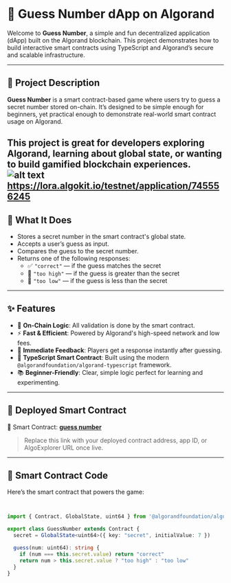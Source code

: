 # 🔢 Guess Number dApp on Algorand

Welcome to **Guess Number**, a simple and fun decentralized application (dApp) built on the Algorand blockchain. This project demonstrates how to build interactive smart contracts using TypeScript and Algorand’s secure and scalable infrastructure.

---

## 📖 Project Description

**Guess Number** is a smart contract-based game where users try to guess a secret number stored on-chain. It’s designed to be simple enough for beginners, yet practical enough to demonstrate real-world smart contract usage on Algorand.

This project is great for developers exploring Algorand, learning about global state, or wanting to build gamified blockchain experiences.
![alt text](image.png)           
https://lora.algokit.io/testnet/application/745556245
---

## 🚀 What It Does

- Stores a secret number in the smart contract's global state.
- Accepts a user’s guess as input.
- Compares the guess to the secret number.
- Returns one of the following responses:
  - ✅ `"correct"` — if the guess matches the secret
  - 🔼 `"too high"` — if the guess is greater than the secret
  - 🔽 `"too low"` — if the guess is less than the secret

---

## ✨ Features

- 🧠 **On-Chain Logic**: All validation is done by the smart contract.
- ⚡ **Fast & Efficient**: Powered by Algorand's high-speed network and low fees.
- 💬 **Immediate Feedback**: Players get a response instantly after guessing.
- 🧱 **TypeScript Smart Contract**: Built using the modern `@algorandfoundation/algorand-typescript` framework.
- 📚 **Beginner-Friendly**: Clear, simple logic perfect for learning and experimenting.

---

## 🔗 Deployed Smart Contract

🧠 Smart Contract: [**guess number**](#)  
> Replace this link with your deployed contract address, app ID, or AlgoExplorer URL once live.

---

## 🧠 Smart Contract Code

Here’s the smart contract that powers the game:

```ts


import { Contract, GlobalState, uint64 } from '@algorandfoundation/algorand-typescript'

export class GuessNumber extends Contract {
  secret = GlobalState<uint64>({ key: "secret", initialValue: 7 })

  guess(num: uint64): string {
    if (num === this.secret.value) return "correct"
    return num > this.secret.value ? "too high" : "too low"
  }
}

